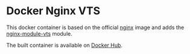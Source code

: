 # Docker Nginx VTS

This docker container is based on the official [nginx](https://hub.docker.com/_/nginx) image and adds the [nginx-module-vts](https://github.com/vozlt/nginx-module-vts) module.

The built container is available on [Docker Hub](https://hub.docker.com/r/billya84/docker-nginx-vts).
